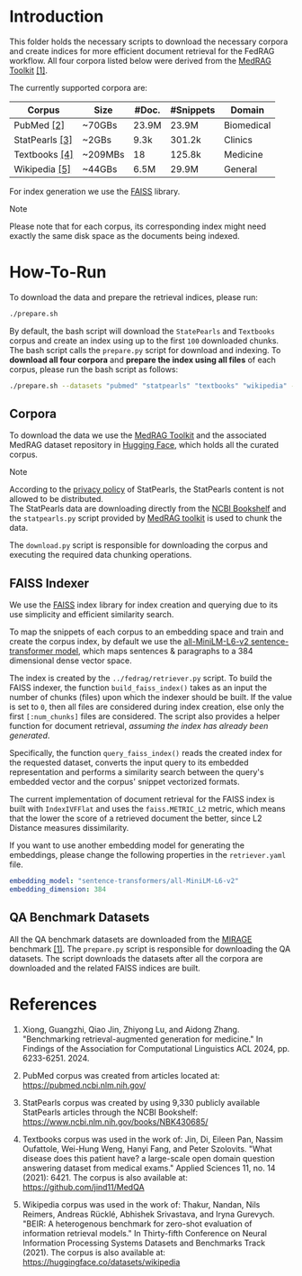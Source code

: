 # Introduction

This folder holds the necessary scripts to download the necessary corpora and
create indices for more efficient document retrieval for the FedRAG workflow. All four corpora listed below were derived from the [MedRAG Toolkit](https://github.com/Teddy-XiongGZ/MedRAG) [[1]](#ref1).

The currently supported corpora are:

| **Corpus**              | **Size** | **#Doc.** | **#Snippets** | **Domain** |
| ----------------------- | -------- | --------- | ------------- | ---------- |
| PubMed [[2]](#ref2)     | ~70GBs   | 23.9M     | 23.9M         | Biomedical |
| StatPearls [[3]](#ref3) | ~2GBs    | 9.3k      | 301.2k        | Clinics    |
| Textbooks [[4]](#ref4)  | ~209MBs  | 18        | 125.8k        | Medicine   |
| Wikipedia [[5]](#ref5)  | ~44GBs   | 6.5M      | 29.9M         | General    |

For index generation we use the [FAISS](https://github.com/facebookresearch/faiss) library.

> [!NOTE]
> Please note that for each corpus, its corresponding index might need exactly the same disk space as the documents being indexed.

# How-To-Run

To download the data and prepare the retrieval indices, please run:

```bash
./prepare.sh
```

By default, the bash script will download the `StatePearls` and `Textbooks` corpus and create an index using up to the
first `100` downloaded chunks. The bash script calls the `prepare.py` script for download and indexing. To
**download all four corpora** and **prepare the index using all files** of each corpus, please run the bash script
as follows:

```bash
./prepare.sh --datasets "pubmed" "statpearls" "textbooks" "wikipedia" --index_num_chunks 0
```

## Corpora

To download the data we use the [MedRAG Toolkit](https://github.com/Teddy-XiongGZ/MedRAG) and the associated MedRAG
dataset repository in [Hugging Face](https://huggingface.co/MedRAG), which holds all the curated corpus.

> [!NOTE]
> According to the [privacy policy](https://www.statpearls.com/home/privacypolicy/) of StatPearls, the StatPearls content is not allowed to be distributed.\
> The StatPearls data are downloading directly from the [NCBI Bookshelf](https://www.ncbi.nlm.nih.gov/books/NBK430685/)
> and the `statpearls.py` script provided by [MedRAG toolkit](https://github.com/Teddy-XiongGZ/MedRAG/blob/main/src/data/statpearls.py) is used to chunk the data.

The `download.py` script is responsible for downloading the corpus and executing the required data chunking operations.

## FAISS Indexer

We use the [FAISS](https://github.com/facebookresearch/faiss) index library for index creation and querying due to its
use simplicity and efficient similarity search.

To map the snippets of each corpus to an embedding space and train and create the corpus index, by default we use the
[all-MiniLM-L6-v2 sentence-transformer model](https://huggingface.co/sentence-transformers/all-MiniLM-L6-v2),
which maps sentences & paragraphs to a 384 dimensional dense vector space.

The index is created by the `../fedrag/retriever.py` script. To build the FAISS indexer, the function `build_faiss_index()`
takes as an input the number of chunks (files) upon which the indexer should be built. If the value is set to `0`, then all
files are considered during index creation, else only the first `[:num_chunks]` files are considered. The script
also provides a helper function for document retrieval, _assuming the index has already been generated_.

Specifically, the function `query_faiss_index()` reads the created index for the requested dataset, converts the input
query to its embedded representation and performs a similarity search between the query's embedded vector and the
corpus' snippet vectorized formats.

The current implementation of document retrieval for the FAISS index is built with `IndexIVFFlat` and uses the
`faiss.METRIC_L2` metric, which means that the lower the score of a retrieved document the better, since L2 Distance
measures dissimilarity.

If you want to use another embedding model for generating the embeddings, please change the following properties
in the `retriever.yaml` file.

```yaml
embedding_model: "sentence-transformers/all-MiniLM-L6-v2"
embedding_dimension: 384
```

## QA Benchmark Datasets

All the QA benchmark datasets are downloaded from the [MIRAGE](https://github.com/Teddy-XiongGZ/MIRAGE) benchmark [[1]](#ref1).
The `prepare.py` script is responsible for downloading the QA datasets. The script downloads the datasets after all the
corpora are downloaded and the related FAISS indices are built.

# References

1. <a id="ref1"></a> Xiong, Guangzhi, Qiao Jin, Zhiyong Lu, and Aidong Zhang. "Benchmarking retrieval-augmented generation for medicine." In Findings of the Association for Computational Linguistics ACL 2024, pp. 6233-6251. 2024.

2. <a id="ref2"></a> PubMed corpus was created from articles located at: https://pubmed.ncbi.nlm.nih.gov/

3. <a id="ref3"></a> StatPearls corpus was created by using 9,330 publicly available StatPearls articles through the NCBI Bookshelf: https://www.ncbi.nlm.nih.gov/books/NBK430685/

4. <a id="ref4"></a> Textbooks corpus was used in the work of: Jin, Di, Eileen Pan, Nassim Oufattole, Wei-Hung Weng, Hanyi Fang, and Peter Szolovits. "What disease does this patient have? a large-scale open domain question answering dataset from medical exams." Applied Sciences 11, no. 14 (2021): 6421.
   The corpus is also available at: https://github.com/jind11/MedQA

5. <a id="ref5"></a> Wikipedia corpus was used in the work of: Thakur, Nandan, Nils Reimers, Andreas Rücklé, Abhishek Srivastava, and Iryna Gurevych. "BEIR: A heterogenous benchmark for zero-shot evaluation of information retrieval models." In Thirty-fifth Conference on Neural Information Processing Systems Datasets and Benchmarks Track (2021). The corpus is also available at: https://huggingface.co/datasets/wikipedia

